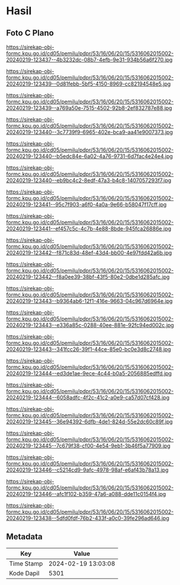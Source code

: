 # Hasil

## Foto C Plano

https://sirekap-obj-formc.kpu.go.id/cd05/pemilu/pdpr/53/16/06/20/15/5316062015002-20240219-123437--4b3232dc-08b7-4efb-9e31-934b56a6f270.jpg

https://sirekap-obj-formc.kpu.go.id/cd05/pemilu/pdpr/53/16/06/20/15/5316062015002-20240219-123439--0d81febb-5bf5-4150-8969-cc82194548e5.jpg

https://sirekap-obj-formc.kpu.go.id/cd05/pemilu/pdpr/53/16/06/20/15/5316062015002-20240219-123439--a769a50e-7515-4502-92b8-2ef832787e88.jpg

https://sirekap-obj-formc.kpu.go.id/cd05/pemilu/pdpr/53/16/06/20/15/5316062015002-20240219-123440--3c7739f9-6965-402e-bca9-aa41e9007373.jpg

https://sirekap-obj-formc.kpu.go.id/cd05/pemilu/pdpr/53/16/06/20/15/5316062015002-20240219-123440--b5edc84e-6a02-4a76-9731-6d7fac4e24e4.jpg

https://sirekap-obj-formc.kpu.go.id/cd05/pemilu/pdpr/53/16/06/20/15/5316062015002-20240219-123440--eb9bc4c2-8edf-47a3-b4c8-1407057293f7.jpg

https://sirekap-obj-formc.kpu.go.id/cd05/pemilu/pdpr/53/16/06/20/15/5316062015002-20240219-123441--95c7f903-a6f0-4a0a-9e66-b58047f17cff.jpg

https://sirekap-obj-formc.kpu.go.id/cd05/pemilu/pdpr/53/16/06/20/15/5316062015002-20240219-123441--ef457c5c-4c7b-4e88-8bde-945fca26886e.jpg

https://sirekap-obj-formc.kpu.go.id/cd05/pemilu/pdpr/53/16/06/20/15/5316062015002-20240219-123442--f871c83d-48ef-43d4-bb00-4e97fdd42a6b.jpg

https://sirekap-obj-formc.kpu.go.id/cd05/pemilu/pdpr/53/16/06/20/15/5316062015002-20240219-123442--f8a0ee39-38bf-43f5-80e2-0dbe1d285afc.jpg

https://sirekap-obj-formc.kpu.go.id/cd05/pemilu/pdpr/53/16/06/20/15/5316062015002-20240219-123443--b9364ab6-12f1-416e-9663-04c967d6964e.jpg

https://sirekap-obj-formc.kpu.go.id/cd05/pemilu/pdpr/53/16/06/20/15/5316062015002-20240219-123443--e336a85c-0288-40ee-881e-92fc94ed002c.jpg

https://sirekap-obj-formc.kpu.go.id/cd05/pemilu/pdpr/53/16/06/20/15/5316062015002-20240219-123443--341fcc26-39f1-44ce-85e0-bc0e3d8c2748.jpg

https://sirekap-obj-formc.kpu.go.id/cd05/pemilu/pdpr/53/16/06/20/15/5316062015002-20240219-123444--ed3de1ae-9ece-4c44-b0a5-2056885edffd.jpg

https://sirekap-obj-formc.kpu.go.id/cd05/pemilu/pdpr/53/16/06/20/15/5316062015002-20240219-123444--6058adfc-4f2c-41c2-a0e9-ca57d07cf428.jpg

https://sirekap-obj-formc.kpu.go.id/cd05/pemilu/pdpr/53/16/06/20/15/5316062015002-20240219-123445--36e94392-6dfb-4de1-824d-55e2dc60c89f.jpg

https://sirekap-obj-formc.kpu.go.id/cd05/pemilu/pdpr/53/16/06/20/15/5316062015002-20240219-123445--7c679f38-cf00-4e54-9eb1-3b46f5a77909.jpg

https://sirekap-obj-formc.kpu.go.id/cd05/pemilu/pdpr/53/16/06/20/15/5316062015002-20240219-123446--c5214cd9-9afc-4978-98af-e6af43b78a13.jpg

https://sirekap-obj-formc.kpu.go.id/cd05/pemilu/pdpr/53/16/06/20/15/5316062015002-20240219-123446--afc1f102-b359-47a6-a088-dde11c0154f4.jpg

https://sirekap-obj-formc.kpu.go.id/cd05/pemilu/pdpr/53/16/06/20/15/5316062015002-20240219-123438--5dfd0fdf-76b2-433f-a0c0-39fe296ad646.jpg


## Metadata

| Key        | Value               |
| ---------- | ------------------- |
| Time Stamp | 2024-02-19 13:03:08 |
| Kode Dapil | 5301                |



